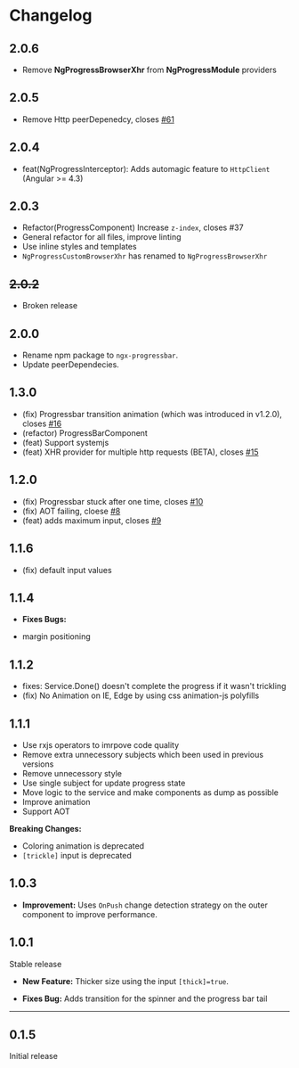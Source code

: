 # Changelog

## 2.0.6

 - Remove **NgProgressBrowserXhr** from **NgProgressModule** providers

## 2.0.5

 - Remove Http peerDepenedcy, closes [#61](https://github.com/MurhafSousli/ngx-progressbar/issues/61)

## 2.0.4

 - feat(NgProgressInterceptor): Adds automagic feature to `HttpClient` (Angular >= 4.3)

## 2.0.3

 - Refactor(ProgressComponent) Increase `z-index`, closes #37
 - General refactor for all files, improve linting
 - Use inline styles and templates
 - `NgProgressCustomBrowserXhr` has renamed to `NgProgressBrowserXhr`

## ~~2.0.2~~

 - Broken release

## 2.0.0

 - Rename npm package to `ngx-progressbar`.
 - Update peerDependecies.

## 1.3.0

 - (fix) Progressbar transition animation (which was introduced in v1.2.0), closes [#16](https://github.com/MurhafSousli/ngx-progressbar/issues/16)
 - (refactor) ProgressBarComponent
 - (feat) Support systemjs
 - (feat) XHR provider for multiple http requests (BETA), closes [#15](https://github.com/MurhafSousli/ngx-progressbar/issues/15)

## 1.2.0

 - (fix) Progressbar stuck after one time, closes [#10](https://github.com/MurhafSousli/ngx-progressbar/issues/10)
 - (fix) AOT failing, cloese [#8](https://github.com/MurhafSousli/ngx-progressbar/issues/8)
 - (feat) adds maximum input, closes [#9](https://github.com/MurhafSousli/ngx-progressbar/issues/9)

## 1.1.6

 - (fix) default input values

## 1.1.4

* **Fixes Bugs:** 
 - margin positioning

## 1.1.2

 - fixes: Service.Done() doesn't complete the progress if it wasn't trickling 
 - (fix) No Animation on IE, Edge by using css animation-js polyfills

## 1.1.1

 - Use rxjs operators to imrpove code quality
 - Remove extra unnecessory subjects which been used in previous versions
 - Remove unnecessory style
 - Use single subject for update progress state
 - Move logic to the service and make components as dump as possible 
 - Improve animation
 - Support AOT

 **Breaking Changes:**
 
 - Coloring animation is deprecated 
 - `[trickle]` input is deprecated 

## 1.0.3

* **Improvement:** Uses `OnPush` change detection strategy on the outer component to improve performance.

## 1.0.1

Stable release

* **New Feature:** Thicker size using the input `[thick]=true`.

* **Fixes Bug:** Adds transition for the spinner and the progress bar tail

*** 

## 0.1.5

Initial release
